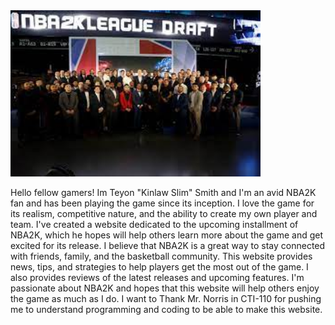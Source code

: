 <img src="about.jpg" width="400">

Hello fellow gamers! Im Teyon "Kinlaw Slim" Smith and I'm an avid NBA2K fan and has been playing the game since its inception.
I love the game for its realism, competitive nature, and the ability to create my own player and team. 
I've created a website dedicated to the upcoming installment of NBA2K, which he hopes will help others learn more about the game and get excited for its release. 
I believe that NBA2K is a great way to stay connected with friends, family, and the basketball community. 
This website provides news, tips, and strategies to help players get the most out of the game. 
I also provides reviews of the latest releases and upcoming features. 
I'm passionate about NBA2K and hopes that this website will help others enjoy the game as much as I do.
I want to Thank Mr. Norris in CTI-110 for pushing me to understand programming and coding to be able to make this website.
